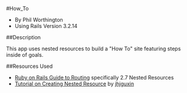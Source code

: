#How_To

* By Phil Worthington
* Using Rails Version 3.2.14

##Description

This app uses nested resources to build a "How To" site featuring steps inside of goals.


##Resources Used
* [Ruby on Rails Guide to Routing][1] specifically 2.7 Nested Resources
* [Tutorial on Creating Nested Resource][2] by [jhjguxin](https://gist.github.com/jhjguxin)

[1]: http://guides.rubyonrails.org/v3.2.13/routing.html
[2]: https://gist.github.com/jhjguxin/3074080
